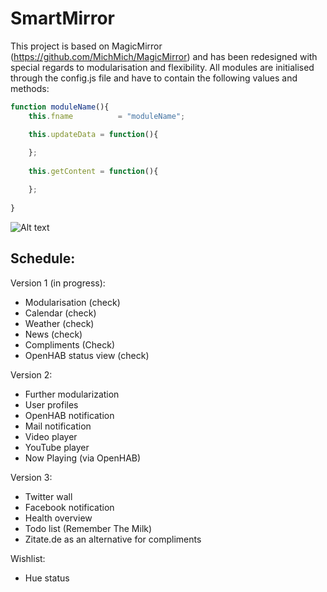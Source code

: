 SmartMirror
===========

This project is based on MagicMirror (https://github.com/MichMich/MagicMirror) and has been redesigned with special regards to modularisation and flexibility. 
All modules are initialised through the config.js file and have to contain the following values and methods:

```javascript
function moduleName(){
	this.fname 			= "moduleName";

	this.updateData = function(){
	
	};
	
	this.getContent = function(){

	};
	
}
```

![Alt text](http://abload.de/img/screenshot121uyt.png "Beispiel 1")


Schedule:
--------------------------
Version 1 (in progress):
- Modularisation (check)
- Calendar (check)
- Weather (check)
- News (check)
- Compliments (Check)
- OpenHAB status view (check)

Version 2:
- Further modularization
- User profiles 
- OpenHAB notification
- Mail notification
- Video player
- YouTube player
- Now Playing (via OpenHAB)

Version 3:
- Twitter wall
- Facebook notification
- Health overview 
- Todo list (Remember The Milk)
- Zitate.de as an alternative for compliments

Wishlist:
- Hue status
